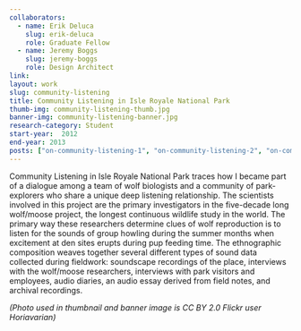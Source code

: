 ```yaml
---
collaborators: 
  - name: Erik Deluca
    slug: erik-deluca
    role: Graduate Fellow
  - name: Jeremy Boggs
    slug: jeremy-boggs
    role: Design Architect
link:
layout: work
slug: community-listening
title: Community Listening in Isle Royale National Park
thumb-img: community-listening-thumb.jpg
banner-img: community-listening-banner.jpg
research-category: Student 
start-year:  2012
end-year: 2013
posts: ["on-community-listening-1", "on-community-listening-2", "on-community-listening-3", "on-community-listening-4"]
---
```


Community Listening in Isle Royale National Park traces how I became part of a dialogue among a team of wolf biologists and a community of park-explorers who share a unique deep listening relationship. The scientists involved in this project are the primary investigators in the five-decade long wolf/moose project, the longest continuous wildlife study in the world. The primary way these researchers determine clues of wolf reproduction is to listen for the sounds of group howling during the summer months when excitement at den sites erupts during pup feeding time. The ethnographic composition weaves together several different types of sound data collected during fieldwork: soundscape recordings of the place, interviews with the wolf/moose researchers, interviews with park visitors and employees, audio diaries, an audio essay derived from field notes, and archival recordings.

*(Photo used in thumbnail and banner image is CC BY 2.0 Flickr user Horiavarian)*